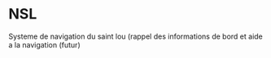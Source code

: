 # NSL
Systeme de navigation du saint lou (rappel des informations de bord et aide a la navigation (futur)
